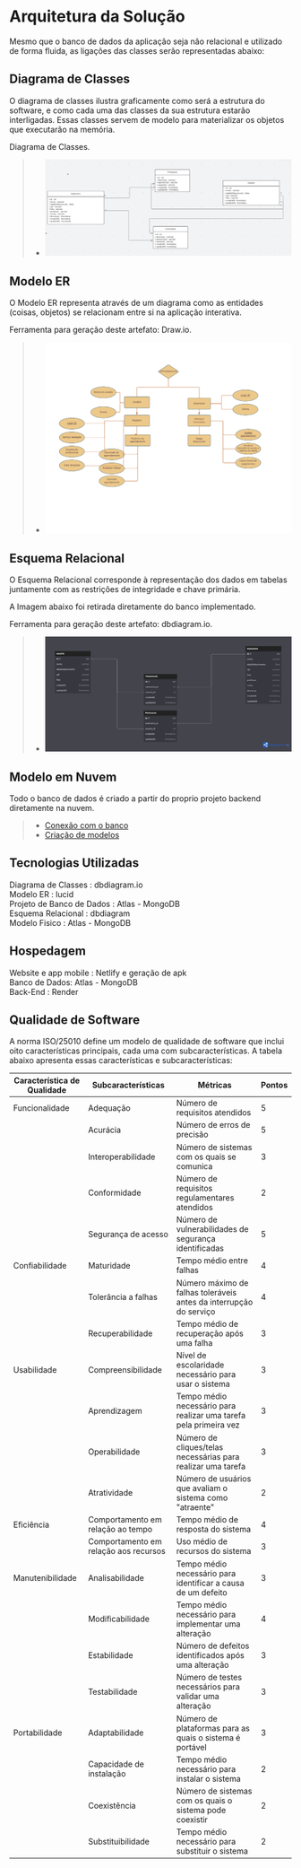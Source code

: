 # Arquitetura da Solução

Mesmo que o banco de dados da aplicação seja não relacional e utilizado de forma fluida, as ligações das classes serão representadas abaixo:

## Diagrama de Classes

O diagrama de classes ilustra graficamente como será a estrutura do software, e como cada uma das classes da sua estrutura estarão interligadas. Essas classes servem de modelo para materializar os objetos que executarão na memória.

Diagrama de Classes.

> - ![Diagrama de Classes](./img/diagramadeclasses.png)

## Modelo ER

O Modelo ER representa através de um diagrama como as entidades (coisas, objetos) se relacionam entre si na aplicação interativa.

Ferramenta para geração deste artefato: Draw.io.

> - ![Modelo ER](./img/ModeloER.png)  

## Esquema Relacional

O Esquema Relacional corresponde à representação dos dados em tabelas juntamente com as restrições de integridade e chave primária.  
 
A Imagem abaixo foi retirada diretamente do banco implementado.  

Ferramenta para geração deste artefato: dbdiagram.io.  

> - ![Esquema Relacional](./img/esquemarelacional.png)  

## Modelo em Nuvem

Todo o banco de dados é criado a partir do proprio projeto backend diretamente na nuvem.  

> - [Conexão com o banco](../src/web-api/src/db/conn.js)  
> - [Criação de modelos](../src/web-api/src/models)  

## Tecnologias Utilizadas

Diagrama de Classes : dbdiagram.io  
Modelo ER : lucid  
Projeto de Banco de Dados : Atlas - MongoDB  
Esquema Relacional : dbdiagram  
Modelo Fisico : Atlas - MongoDB 

## Hospedagem

Website e app mobile : Netlify e geração de apk  
Banco de Dados: Atlas - MongoDB  
Back-End : Render

## Qualidade de Software

A norma ISO/25010 define um modelo de qualidade de software que inclui oito características principais, cada uma com subcaracterísticas. A tabela abaixo apresenta essas características e subcaracterísticas:

|Característica de Qualidade	|Subcaracterísticas	|Métricas	|Pontos|
|--------------------|------------------------------------|----------------------------------------|----------------------------------------|
|Funcionalidade	|Adequação	|Número de requisitos atendidos	|5|
| |Acurácia	|Número de erros de precisão	|5|
| |Interoperabilidade	|Número de sistemas com os quais se comunica	|3|
| |Conformidade	|Número de requisitos regulamentares atendidos	|2|
| |Segurança de acesso	|Número de vulnerabilidades de segurança identificadas	|5|
|Confiabilidade	|Maturidade	|Tempo médio entre falhas	|4|
| |Tolerância a falhas	|Número máximo de falhas toleráveis antes da interrupção do serviço	|4|
| |Recuperabilidade	|Tempo médio de recuperação após uma falha	|3|
|Usabilidade	|Compreensibilidade	|Nível de escolaridade necessário para usar o sistema	|3|
| |Aprendizagem	|Tempo médio necessário para realizar uma tarefa pela primeira vez	|3|
| |Operabilidade	|Número de cliques/telas necessárias para realizar uma tarefa	|3|
| |Atratividade	|Número de usuários que avaliam o sistema como "atraente"	|2|
|Eficiência	|Comportamento em relação ao tempo	|Tempo médio de resposta do sistema	|4|
| |Comportamento em relação aos recursos	|Uso médio de recursos do sistema	|3|
|Manutenibilidade	|Analisabilidade	|Tempo médio necessário para identificar a causa de um defeito	|3|
| |Modificabilidade	|Tempo médio necessário para implementar uma alteração	|4|
| |Estabilidade	|Número de defeitos identificados após uma alteração	|3|
| |Testabilidade	|Número de testes necessários para validar uma alteração	|3|
|Portabilidade	|Adaptabilidade	|Número de plataformas para as quais o sistema é portável	|3|
| |Capacidade de instalação	|Tempo médio necessário para instalar o sistema	|2|
| |Coexistência	|Número de sistemas com os quais o sistema pode coexistir	|2|
| |Substituibilidade	|Tempo médio necessário para substituir o sistema	|2|
